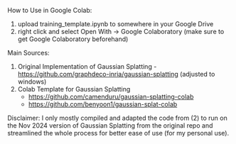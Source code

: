 How to Use in Google Colab:
1. upload training_template.ipynb to somewhere in your Google Drive
2. right click and select Open With -> Google Colaboratory (make sure to get Google Colaboratory beforehand)

Main Sources:
1. Original Implementation of Gaussian Splatting - https://github.com/graphdeco-inria/gaussian-splatting
   (adjusted to windows)
2. Colab Template for Gaussian Splatting
      - https://github.com/camenduru/gaussian-splatting-colab
      - https://github.com/benyoon1/gaussian-splat-colab

Disclaimer: I only mostly compiled and adapted the code from (2) to run on the Nov 2024 version of Gaussian Splatting from the original repo and streamlined the whole process for better ease of use (for my personal use).

